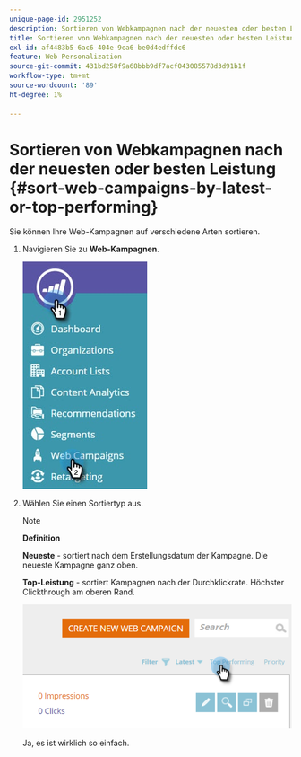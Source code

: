 ```yaml
---
unique-page-id: 2951252
description: Sortieren von Webkampagnen nach der neuesten oder besten Leistung - Marketo Docs - Produktdokumentation
title: Sortieren von Webkampagnen nach der neuesten oder besten Leistung
exl-id: af4483b5-6ac6-404e-9ea6-be0d4edffdc6
feature: Web Personalization
source-git-commit: 431bd258f9a68bbb9df7acf043085578d3d91b1f
workflow-type: tm+mt
source-wordcount: '89'
ht-degree: 1%

---
```


# Sortieren von Webkampagnen nach der neuesten oder besten Leistung {#sort-web-campaigns-by-latest-or-top-performing}

Sie können Ihre Web-Kampagnen auf verschiedene Arten sortieren.

1. Navigieren Sie zu **Web-Kampagnen**.

   ![](assets/web-campaigns-hand-1.jpg)

1. Wählen Sie einen Sortiertyp aus.

   >[!NOTE]
   >
   >**Definition**
   >
   >**Neueste** - sortiert nach dem Erstellungsdatum der Kampagne. Die neueste Kampagne ganz oben.
   >
   >**Top-Leistung** - sortiert Kampagnen nach der Durchklickrate. Höchster Clickthrough am oberen Rand.

   ![](assets/image2016-11-4-13-3a34-3a59.png)

   Ja, es ist wirklich so einfach.
